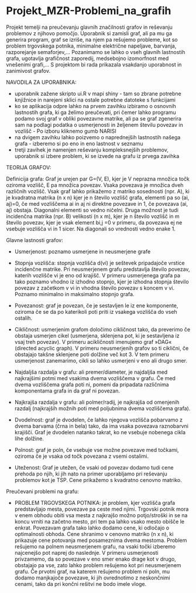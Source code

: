 # Projekt_MZR-Problemi_na_grafih

Projekt temelji na preučevanju glavnih značilnosti grafov in reševanju problemov z njihovo pomočjo. Uporabnik si zamisli graf, ali pa mu ga generira program, graf se izriše, na njem pa rešujemo probleme, kot so problem trgovskega potnika, minimalne električne napeljave, barvanja, razporejanje semaforjev,... Pozanimamo se lahko o vseh glavnih lastnostih grafa, ugotavlja grafičnost zaporedij, medsebojno izomorfnost med vnešenimi grafi,... S projektom bi rada prikazala vsakdanjo uporabnost in zanimivost grafov.

NAVODILA ZA UPORABNIKA:

* uporabnik zažene skripto ui.R v mapi shiny - tam so zbrane potrebne knjižnice in narejeni sklici na ostale potrebne datoteke s funkcijami
* ko se aplikacija odpre lahko na prvem zavihku izbiramo o osnovnih lastnostih grafa, ki ga želimo preučevati, pri čemer lahko programu podamo svoj graf v obliki povezavne matrike, ali pa se graf zgenerira sam na podlagi podatka o usmerjenosti in željenem številu povezav in vozlišč - Po izboru kliknemo gumb NARISI
* na dvigem zavihku lahko poizvemo o naprednejših lastnostih našega grafa - izberemo si po eno in eno lastnost v seznamu
* tretji zavihek je namenjen reševanju kompleksnejših problemov, uporabnik si izbere problem, ki se izvede na grafu iz prvega zavihka



TEORIJA GRAFOV:

Definicija grafa: Graf je urejen par G=(V, E), kjer je V neprazna množica točk oziroma vozlišč, E pa množica povezav. Vsaka povezava je množica dveh različnih vozlišč.
Vsak graf lahko prikažemo z matriko sosednosti (npr. A), ki je kvadratna matrika (n x n) kjer je n število vozlišč grafa, elementi pa so (ai, aj)=0, če med vozliščema ai in aj ni direktne povezave in 1, če povezava (ai, aj) obstaja. Diagonalni elementi so vedno ničelni.
Druga možnost je tudi incidenčna matrika (npr. B) velikosti (n x m), kjer je n število vozlišč in m število povezav, kjer je vsak element bi,j =0 v primeru, da povezava ej ne vsebuje vozlišča vi in 1 sicer. Na diagonali so vrednosti vedno enake 1.

Glavne lastnosti grafov:

* Usmerjenost: poznamo usmerjene in neusmerjene grafe

* Stopnja vozlišča: stopnja vozlišča d(vi) je seštevek pripadajoče vrstice incidenčne matrike. Pri neusmerjenem grafu predstavlja število povezav, katerih vozlišče vi je eno od krajišč. V primeru usmerjenega grafa pa tako poznamo vhodno iz izhodno stopnjo, kjer je izhodna stopnja število povezav z začetkom v vi in vhodna število povezav s koncem v vi. Poznamo minimalno in maksimalno stopnjo grafa.

* Povezanost: graf je povezan, če je sestavljen le iz ene komponente, oziroma če se da po katerikoli poti priti iz vsakega vozlišča do vseh ostalih.

* Cikličnost: usmerjenim grafom določimo cikličnost tako, da preverimo če obstaja usmerjen cikel (usmerjena, sklenjena pot, ki je sestavljena iz vsaj treh povezav). V primeru acikličnosti imenujemo graf »DAG« (directed acyclic graph).
V primeru neusmerjenih grafov so ti ciklični, če obstajajo takšne sklenjene poti dolžine več kot 3. V tem primeru usmerjenost zanemarimo, cikli so lahko usmerjeni v eno ali drugo smer.

* Najdaljša razdalja v grafu: ali premer/diameter, je najdaljša med najkrajšimi potmi med vsakima dvema vozliščema v grafu. Če med dvema vozliščema grafa poti ni, pomeni da pripadata različnima komponentama grafa in da graf ni povezan.

* Najkrajša razdalja v grafu: ali polmer/radij, je najkrajša od omenjenih razdalj (najkrajših možnih poti med poljubnima dvema vozliščema grafa).

* Dvodelnost: graf je dvodelen, če lahko njegova vozlišča pobarvamo z dvema barvama (črna in bela) tako, da ima vsaka povezava raznobarvni krajišči. Graf je dvodelen natanko takrat, ko ne vsebuje nobenega cikla lihe dolžine.

* Polnost: graf je poln, če vsebuje vse možne povezave med točkami, oziroma če je vsaka od točk povezana z vsemi ostalimi.

* Uteženost: Graf je utežen, če vsaki od povezav dodamo tudi cene prehoda po njih, ki jih nato na primer uporabljamo pri reševanju problemov kot je TSP. Cene prikažemo s kvadratno cenovno matriko.

Preučevani problemi na grafu:

* PROBLEM TRGOVSKEGA POTNIKA: je problem, kjer vozlišča grafa predstavljajo mesta, povezave pa ceste med njimi. Trgovski potnik mora v enem obhodu obiti vsa mesta z najkrajšo možno potjo/stroški in se na koncu vrniti na začetno mesto, pri tem pa lahko vsako mesto obišče le enkrat. Povezavam grafa tako lahko dodamo cene, ki odločajo o optimalnosti obhoda. Cene shranimo v cenovno matriko (n x n), ki prikazuje cene potovanja med posameznima dvema mestoma. Problem rešujemo na polnem neusmerjenem grafu, na vsaki točki izberemo najcenejšo pot naprej do naslednje. V primeru usmerjenosti privzamemo, da so povezave v eno smer enako drage kot v drugo, obstajajo pa vse, zato lahko problem rešujemo kot pri neusmerjenem grafu. Če prvotni graf, na katerem rešujemo problem ni poln, mu dodamo manjkajoče povezave, ki jih ovrednotimo z neskončnimi cenami, tako da pri končni rešitvi ne bodo imele vloge.
